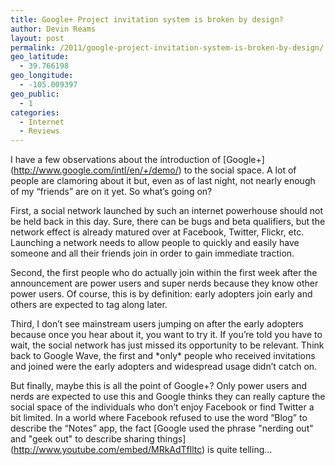 ```yaml
---
title: Google+ Project invitation system is broken by design?
author: Devin Reams
layout: post
permalink: /2011/google-project-invitation-system-is-broken-by-design/
geo_latitude:
  - 39.766198
geo_longitude:
  - -105.009397
geo_public:
  - 1
categories:
  - Internet
  - Reviews
---
```

I have a few observations about the introduction of \[Google+\](http://www.google.com/intl/en/+/demo/) to the social space. A lot of people are clamoring about it but, even as of last night, not nearly enough of my &#8220;friends&#8221; are on it yet. So what&#8217;s going on?

First, a social network launched by such an internet powerhouse should not be held back in this day. Sure, there can be bugs and beta qualifiers, but the network effect is already matured over at Facebook, Twitter, Flickr, etc. Launching a network needs to allow people to quickly and easily have someone and all their friends join in order to gain immediate traction.

Second, the first people who do actually join within the first week after the announcement are power users and super nerds because they know other power users. Of course, this is by definition: early adopters join early and others are expected to tag along later.

Third, I don&#8217;t see mainstream users jumping on after the early adopters because once you hear about it, you want to try it. If you&#8217;re told you have to wait, the social network has just missed its opportunity to be relevant. Think back to Google Wave, the first and \*only\* people who received invitations and joined were the early adopters and widespread usage didn&#8217;t catch on.

But finally, maybe this is all the point of Google+? Only power users and nerds are expected to use this and Google thinks they can really capture the social space of the individuals who don&#8217;t enjoy Facebook or find Twitter a bit limited. In a world where Facebook refused to use the word &#8220;Blog&#8221; to describe the &#8220;Notes&#8221; app, the fact \[Google used the phrase "nerding out" and "geek out" to describe sharing things\](http://www.youtube.com/embed/MRkAdTflltc) is quite telling&#8230;